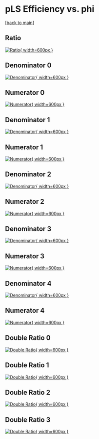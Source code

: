 # pLS Efficiency vs. phi

[[back to main](./)]



## Ratio

[![Ratio](../mtv/var/pLS_xtr_211_-1_eff_phi.png){ width=600px }](../mtv/var/pLS_xtr_211_-1_eff_phi.pdf)

## Denominator 0

[![Denominator](../mtv/den/pLS_xtr_211_-1_eff_phi_den0.png){ width=600px }](../mtv/den/pLS_xtr_211_-1_eff_phi_den0.pdf)

## Numerator 0

[![Numerator](../mtv/num/pLS_xtr_211_-1_eff_phi_num0.png){ width=600px }](../mtv/num/pLS_xtr_211_-1_eff_phi_num0.pdf)

## Denominator 1

[![Denominator](../mtv/den/pLS_xtr_211_-1_eff_phi_den1.png){ width=600px }](../mtv/den/pLS_xtr_211_-1_eff_phi_den1.pdf)

## Numerator 1

[![Numerator](../mtv/num/pLS_xtr_211_-1_eff_phi_num1.png){ width=600px }](../mtv/num/pLS_xtr_211_-1_eff_phi_num1.pdf)

## Denominator 2

[![Denominator](../mtv/den/pLS_xtr_211_-1_eff_phi_den2.png){ width=600px }](../mtv/den/pLS_xtr_211_-1_eff_phi_den2.pdf)

## Numerator 2

[![Numerator](../mtv/num/pLS_xtr_211_-1_eff_phi_num2.png){ width=600px }](../mtv/num/pLS_xtr_211_-1_eff_phi_num2.pdf)

## Denominator 3

[![Denominator](../mtv/den/pLS_xtr_211_-1_eff_phi_den3.png){ width=600px }](../mtv/den/pLS_xtr_211_-1_eff_phi_den3.pdf)

## Numerator 3

[![Numerator](../mtv/num/pLS_xtr_211_-1_eff_phi_num3.png){ width=600px }](../mtv/num/pLS_xtr_211_-1_eff_phi_num3.pdf)

## Denominator 4

[![Denominator](../mtv/den/pLS_xtr_211_-1_eff_phi_den4.png){ width=600px }](../mtv/den/pLS_xtr_211_-1_eff_phi_den4.pdf)

## Numerator 4

[![Numerator](../mtv/num/pLS_xtr_211_-1_eff_phi_num4.png){ width=600px }](../mtv/num/pLS_xtr_211_-1_eff_phi_num4.pdf)

## Double Ratio 0

[![Double Ratio](../mtv/ratio/pLS_xtr_211_-1_eff_phi_ratio0.png){ width=600px }](../mtv/ratio/pLS_xtr_211_-1_eff_phi_ratio0.pdf)

## Double Ratio 1

[![Double Ratio](../mtv/ratio/pLS_xtr_211_-1_eff_phi_ratio1.png){ width=600px }](../mtv/ratio/pLS_xtr_211_-1_eff_phi_ratio1.pdf)

## Double Ratio 2

[![Double Ratio](../mtv/ratio/pLS_xtr_211_-1_eff_phi_ratio2.png){ width=600px }](../mtv/ratio/pLS_xtr_211_-1_eff_phi_ratio2.pdf)

## Double Ratio 3

[![Double Ratio](../mtv/ratio/pLS_xtr_211_-1_eff_phi_ratio3.png){ width=600px }](../mtv/ratio/pLS_xtr_211_-1_eff_phi_ratio3.pdf)

